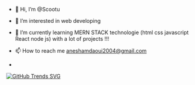 - 👋 Hi, I’m @Scootu
- 👀 I’m interested in web developing   
- 🌱 I’m currently learning MERN STACK technologie (html css javascript React node js) with a lot of projects !!!
- 📫 How to reach me aneshamdaoui2004@gmail.com

- 
[![GitHub Trends SVG]((https://api.githubtrends.io/user/svg/Scootu/repos?time_range=one_year&theme=dark))](https://githubtrends.io)
<!---
Scootu/Scootu is a ✨ special ✨ repository because its `README.md` (this file) appears on your GitHub profile.
You can click the Preview link to take a look at your changes.
--->
